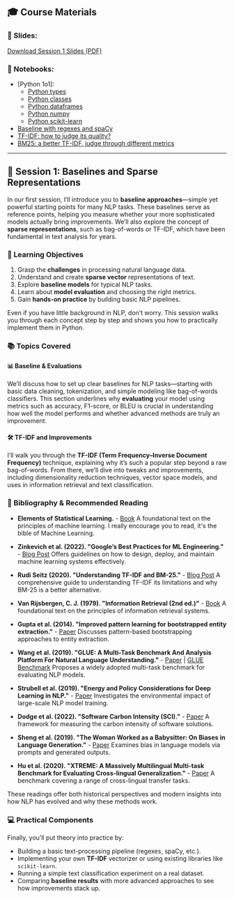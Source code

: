 ## 🎓 Course Materials

### 📑 Slides:

[Download Session 1 Slides (PDF)](../pdfs/2025_BSE_NLP_Session_1.pdf)

### 📓 Notebooks:

- [Python 1o1]:
    - [Python types](Session_1_1_Python_1o1_1.ipynb)
    - [Python classes](Session_1_1_Python_1o1_2.ipynb)
    - [Python dataframes](Session_1_1_Python_1o1_3.ipynb)
    - [Python numpy](Session_1_1_Python_1o1_4.ipynb)
    - [Python scikit-learn](Session_1_1_Python_1o1_5.ipynb)
- [Baseline with regexes and spaCy](Session_1_2_baselines.ipynb)
- [TF-IDF: how to judge its quality?](Session_1_3_tfidf.ipynb)
- [BM25: a better TF-IDF, judge through different metrics](Session_1_4_BM25.ipynb)

---

## 🚀 Session 1: Baselines and Sparse Representations

In our first session, I’ll introduce you to **baseline approaches**—simple yet powerful starting points for many NLP tasks. These baselines serve as reference points, helping you measure whether your more sophisticated models actually bring improvements. We’ll also explore the concept of **sparse representations**, such as bag-of-words or TF-IDF, which have been fundamental in text analysis for years.

### 🎯 Learning Objectives

1. Grasp the **challenges** in processing natural language data.
2. Understand and create **sparse vector** representations of text.
3. Explore **baseline models** for typical NLP tasks.
4. Learn about **model evaluation** and choosing the right metrics.
5. Gain **hands-on practice** by building basic NLP pipelines.

Even if you have little background in NLP, don’t worry. This session walks you through each concept step by step and shows you how to practically implement them in Python.

### 📚 Topics Covered

#### 📊 Baseline & Evaluations

We’ll discuss how to set up clear baselines for NLP tasks—starting with basic data cleaning, tokenization, and simple modeling like bag-of-words classifiers. This section underlines why **evaluating** your model using metrics such as accuracy, F1-score, or BLEU is crucial in understanding how well the model performs and whether advanced methods are truly an improvement.

#### 🛠️ TF-IDF and Improvements

I’ll walk you through the **TF-IDF (Term Frequency–Inverse Document Frequency)** technique, explaining why it’s such a popular step beyond a raw bag-of-words. From there, we’ll dive into tweaks and improvements, including dimensionality reduction techniques, vector space models, and uses in information retrieval and text classification.

### 📖 Bibliography & Recommended Reading

- **Elements of Statistical Learning.**  - [Book](https://web.stanford.edu/~hastie/ElemStatLearn/)
  A foundational text on the principles of machine learning. I really encourage you to read, it's the bible of Machine Learning.

- **Zinkevich et al. (2022). "Google’s Best Practices for ML Engineering."** - [Blog Post](https://developers.google.com/machine-learning/guides/rules-of-ml)
  Offers guidelines on how to design, deploy, and maintain machine learning systems effectively.

- **Rudi Seitz (2020). "Understanding TF-IDF and BM-25."** - [Blog Post](https://kmwllc.com/index.php/2020/03/20/understanding-tf-idf-and-bm-25/)
  A comprehensive guide to understanding TF-IDF its limitations and why BM-25 is a better alternative.

- **Van Rijsbergen, C. J. (1979). "Information Retrieval (2nd ed.)"** - [Book](http://www.dcs.gla.ac.uk/Keith/Preface.html)
  A foundational text on the principles of information retrieval systems.

- **Gupta et al. (2014). "Improved pattern learning for bootstrapped entity extraction."** - [Paper](https://aclanthology.org/W14-1611/)
  Discusses pattern-based bootstrapping approaches to entity extraction.

- **Wang et al. (2019). "GLUE: A Multi-Task Benchmark And Analysis Platform For Natural Language Understanding."** - [Paper](https://aclanthology.org/W18-5446/) | [GLUE Benchmark](https://gluebenchmark.com)
  Proposes a widely adopted multi-task benchmark for evaluating NLP models.

- **Strubell et al. (2019). "Energy and Policy Considerations for Deep Learning in NLP."** - [Paper](https://aclanthology.org/P19-1355/)
  Investigates the environmental impact of large-scale NLP model training.

- **Dodge et al. (2022). "Software Carbon Intensity (SCI)."** - [Paper](https://arxiv.org/abs/2206.05229)
  A framework for measuring the carbon intensity of software solutions.

- **Sheng et al. (2019). "The Woman Worked as a Babysitter: On Biases in Language Generation."** - [Paper](https://aclanthology.org/D19-1339/)
  Examines bias in language models via prompts and generated outputs.

- **Hu et al. (2020). "XTREME: A Massively Multilingual Multi-task Benchmark for Evaluating Cross-lingual Generalization."** - [Paper](https://arxiv.org/abs/2003.11080)
  A benchmark covering a range of cross-lingual transfer tasks.

These readings offer both historical perspectives and modern insights into how NLP has evolved and why these methods work.

### 💻 Practical Components

Finally, you’ll put theory into practice by:

- Building a basic text-processing pipeline (regexes, spaCy, etc.).
- Implementing your own **TF-IDF** vectorizer or using existing libraries like `scikit-learn`.
- Running a simple text classification experiment on a real dataset.
- Comparing **baseline results** with more advanced approaches to see how improvements stack up.
